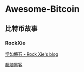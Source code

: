 # Awesome-Bitcoin
## 比特币故事
### RockXie
[坚如磐石 - Rock Xie's blog](https://web.archive.org/web/20161029094956/http://www.rockxie.com/)

[超脑黑客](https://sj.uukanshu.net/read.aspx?tid=1325&sid=81156)
